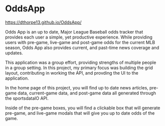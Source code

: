 # OddsApp

https://dthorpe13.github.io/OddsApp/

Odds App is an up to date, Major League Baseball odds tracker that provides each user a simple, yet productive experience. While providing users with pre-game, live-game and post-game odds for the current MLB season, Odds App also provides current, and past-time news coverage and updates.

This application was a group effort, providing strengths of multiple people in a group setting. In this project, my primary focus was building the grid layout, contributing in working the API, and provding the UI to the application.

In the home page of this project, you will find up to date news articles, pre-game data, current-game data, and post-game data all generated through the sportsdataIO API. 

Inside of the pre-game boxes, you will find a clickable box that will generate pre-game, and live-game modals that will give you up to date odds of the game.
